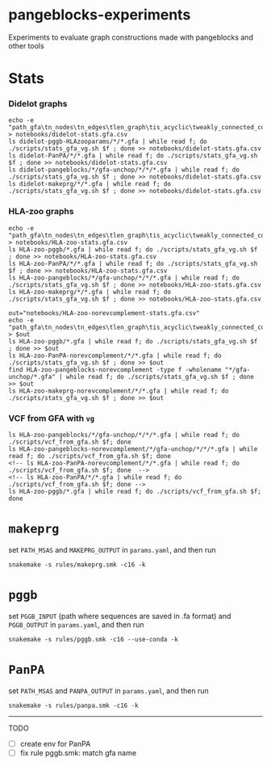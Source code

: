 # pangeblocks-experiments
Experiments to evaluate graph constructions made with pangeblocks and other tools

# Stats
### Didelot graphs
```
echo -e "path_gfa\tn_nodes\tn_edges\tlen_graph\tis_acyclic\tweakly_connected_components" > notebooks/didelot-stats.gfa.csv
ls didelot-pggb-HLAzooparams/*/*.gfa | while read f; do ./scripts/stats_gfa_vg.sh $f ; done >> notebooks/didelot-stats.gfa.csv
ls didelot-PanPA/*/*.gfa | while read f; do ./scripts/stats_gfa_vg.sh $f ; done >> notebooks/didelot-stats.gfa.csv
ls didelot-pangeblocks/*/gfa-unchop/*/*/*.gfa | while read f; do ./scripts/stats_gfa_vg.sh $f ; done >> notebooks/didelot-stats.gfa.csv
ls didelot-makeprg/*/*.gfa | while read f; do ./scripts/stats_gfa_vg.sh $f ; done >> notebooks/didelot-stats.gfa.csv
```

### HLA-zoo graphs
```
echo -e "path_gfa\tn_nodes\tn_edges\tlen_graph\tis_acyclic\tweakly_connected_components" > notebooks/HLA-zoo-stats.gfa.csv
ls HLA-zoo-pggb/*.gfa | while read f; do ./scripts/stats_gfa_vg.sh $f ; done >> notebooks/HLA-zoo-stats.gfa.csv
ls HLA-zoo-PanPA/*/*.gfa | while read f; do ./scripts/stats_gfa_vg.sh $f ; done >> notebooks/HLA-zoo-stats.gfa.csv
ls HLA-zoo-pangeblocks/*/gfa-unchop/*/*/*.gfa | while read f; do ./scripts/stats_gfa_vg.sh $f ; done >> notebooks/HLA-zoo-stats.gfa.csv
ls HLA-zoo-makeprg/*/*.gfa | while read f; do ./scripts/stats_gfa_vg.sh $f ; done >> notebooks/HLA-zoo-stats.gfa.csv
```

```
out="notebooks/HLA-zoo-norevcomplement-stats.gfa.csv"
echo -e "path_gfa\tn_nodes\tn_edges\tlen_graph\tis_acyclic\tweakly_connected_components" > $out
ls HLA-zoo-pggb/*.gfa | while read f; do ./scripts/stats_gfa_vg.sh $f ; done >> $out
ls HLA-zoo-PanPA-norevcomplement/*/*.gfa | while read f; do ./scripts/stats_gfa_vg.sh $f ; done >> $out
find HLA-zoo-pangeblocks-norevcomplement -type f -wholename "*/gfa-unchop/*.gfa" | while read f; do ./scripts/stats_gfa_vg.sh $f ; done >> $out
ls HLA-zoo-makeprg-norevcomplement/*/*.gfa | while read f; do ./scripts/stats_gfa_vg.sh $f ; done >> $out
```

### VCF from GFA with `vg`

```
ls HLA-zoo-pangeblocks/*/gfa-unchop/*/*/*.gfa | while read f; do ./scripts/vcf_from_gfa.sh $f; done
ls HLA-zoo-pangeblocks-norevcomplement/*/gfa-unchop/*/*/*.gfa | while read f; do ./scripts/vcf_from_gfa.sh $f; done
<!-- ls HLA-zoo-PanPA-norevcomplement/*/*.gfa | while read f; do ./scripts/vcf_from_gfa.sh $f; done  -->
<!-- ls HLA-zoo-PanPA/*/*.gfa | while read f; do ./scripts/vcf_from_gfa.sh $f; done -->
ls HLA-zoo-pggb/*.gfa | while read f; do ./scripts/vcf_from_gfa.sh $f; done
```

# `makeprg`
set `PATH_MSAS` and  `MAKEPRG_OUTPUT` in `params.yaml`, and then run
```
snakemake -s rules/makeprg.smk -c16 -k
```

# `pggb`
set `PGGB_INPUT` (path where sequences are saved in .fa format) and  `PGGB_OUTPUT` in `params.yaml`, and then run
```
snakemake -s rules/pggb.smk -c16 --use-conda -k
```

# `PanPA`
set `PATH_MSAS` and  `PANPA_OUTPUT` in `params.yaml`, and then run
```
snakemake -s rules/panpa.smk -c16 -k
```
___
TODO
- [ ] create env for PanPA
- [ ] fix rule pggb.smk: match gfa name